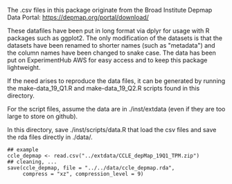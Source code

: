 The .csv files in this package originate from the Broad Institute Depmap Data 
Portal: https://depmap.org/portal/download/

These datafiles have been put in long format via dplyr for usage with R packages
such as ggplot2. The only modification of the datasets is that the datasets have
been renamed to shorter names (such as "metadata") and the column names have
been changed to snake case. The data has been put on ExperimentHub AWS for easy
access and to keep this package lightweight. 

If the need arises to reproduce the data files, it can be generated by running
the make-data_19_Q1.R and make-data_19_Q2.R scripts found in this directory.

For the script files, assume the data are in ./inst/extdata (even if they are
too large to store on github).

In this directory, save ./inst/scripts/data.R that load the csv files and 
save the rda files directly in ./data/.

```
## example
ccle_depmap <- read.csv("../extdata/CCLE_depMap_19Q1_TPM.zip")
## cleaning, ...
save(ccle_depmap, file = "../../data/ccle_depmap.rda", 
     compress = "xz", compression_level = 9)
```

